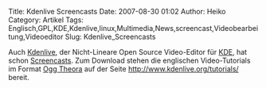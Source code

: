 Title: Kdenlive Screencasts
Date: 2007-08-30 01:02
Author: Heiko
Category: Artikel
Tags: Englisch,GPL,KDE,Kdenlive,linux,Multimedia,News,screencast,Videobearbeitung,Videoeditor
Slug: Kdenlive_Screencasts

Auch [Kdenlive](http://de.wikipedia.org/wiki/Kdenlive), der Nicht-Lineare Open
Source Video-Editor für [KDE](http://de.wikipedia.org/wiki/Kde), hat schon
[Screencasts](http://de.wikipedia.org/wiki/Screencast). Zum Download stehen
die englischen Video-Tutorials im Format [Ogg
Theora](http://de.wikipedia.org/wiki/Theora) auf der Seite
<http://www.kdenlive.org/tutorials/> bereit.

